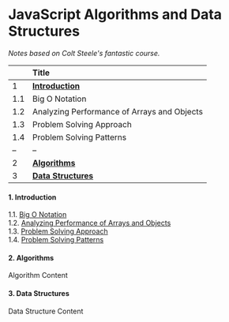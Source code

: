 # JavaScript Algorithms and Data Structures

_Notes based on Colt Steele's fantastic course._

|     | Title                                       |
| :-- | :------------------------------------------ |
| 1   | **[ Introduction ](#intro)**                |
| 1.1 | Big O Notation                              |
| 1.2 | Analyzing Performance of Arrays and Objects |
| 1.3 | Problem Solving Approach                    |
| 1.4 | Problem Solving Patterns                    |
| –   | –                                           |
| 2   | **[ Algorithms ](#algo)**                   |
| 3   | **[ Data Structures ](#data)**              |

<a name="intro"></a>

#### 1. Introduction

1.1. [ Big O Notation ](11-Big-O-Notation/README.md)<br>
1.2. [ Analyzing Performance of Arrays and Objects ](12-Analyzing-Performance-of-Arrays-and-Objects/README.md)<br>
1.3. [ Problem Solving Approach ](13-Problem-Solving-Approach/README.md)<br>
1.4. [ Problem Solving Patterns ](14-Problem-Solving-Patterns/README.md)<br>

<a name="algo"></a>

#### 2. Algorithms

Algorithm Content

<a name="data"></a>

#### 3. Data Structures

Data Structure Content

